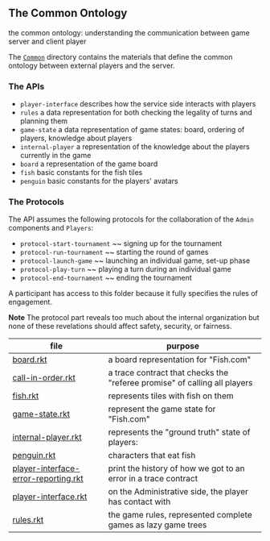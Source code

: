 ## The Common Ontology

the common ontology: understanding the communication between game server and client player

The [`Common`](Common/) directory contains the materials that define
the common ontology between external players and the server.

### The APIs

- `player-interface` describes how the service side interacts with players 
- `rules` a data representation for both checking the legality of turns and planning them
- `game-state` a data representation of game states: board, ordering of players, knowledge about players
- `internal-player` a representation of the knowledge about the players currently in the game 
- `board` a representation of the game board
- `fish` basic constants for the fish tiles
- `penguin` basic constants for the players' avatars 

### The Protocols 

The API assumes the following protocols for the collaboration of the
`Admin` components and `Players`:

- `protocol-start-tournament` ~~ signing up for the tournament
- `protocol-run-tournament` ~~ starting  the round of games 
- `protocol-launch-game` ~~ launching an individual game, set-up phase 
- `protocol-play-turn` ~~ playing a turn during an individual game
- `protocol-end-tournament` ~~ ending the tournament 

A participant has access to this folder because it fully specifies the
rules of engagement.

**Note** The protocol part reveals too much about the internal
organization but none of these revelations should affect safety,
security, or fairness.

| file | purpose |
|--------------------- | ------- |
| [board.rkt](board.rkt) | a board representation for "Fish.com" | 
| [call-in-order.rkt](call-in-order.rkt) | a trace contract that checks the "referee promise" of calling all players | 
| [fish.rkt](fish.rkt) | represents tiles with fish on them | 
| [game-state.rkt](game-state.rkt) | represent the game state for "Fish.com" | 
| [internal-player.rkt](internal-player.rkt) | represents the "ground truth" state of players: | 
| [penguin.rkt](penguin.rkt) | characters that eat fish | 
| [player-interface-error-reporting.rkt](player-interface-error-reporting.rkt) | print the history of how we got to an error in a trace contract | 
| [player-interface.rkt](player-interface.rkt) | on the Administrative side, the player has contact with | 
| [rules.rkt](rules.rkt) | the game rules, represented complete games as lazy game trees | 
